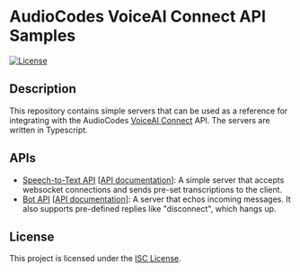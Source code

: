 # AudioCodes VoiceAI Connect API Samples

[![License](https://img.shields.io/badge/license-ISC-blue.svg)](LICENSE)

## Description

This repository contains simple servers that can be used as a reference for integrating with
the AudioCodes [VoiceAI Connect](https://techdocs.audiocodes.com/voice-ai-connect/) API.
The servers are written in Typescript.

## APIs

* [Speech-to-Text API](ac-stt-api) \[[API documentation](https://techdocs.audiocodes.com/voice-ai-connect/#VAIG_API/Speech-to-Text.htm)\]:
  A simple server that accepts websocket connections and sends pre-set transcriptions to the client.
* [Bot API](ac-bot-api) \[[API documentation](https://techdocs.audiocodes.com/voice-ai-connect/#VAIG_API/API_1.htm)\]:
  A server that echos incoming messages. It also supports pre-defined replies like "disconnect", which hangs up.

## License

This project is licensed under the [ISC License](LICENSE).
